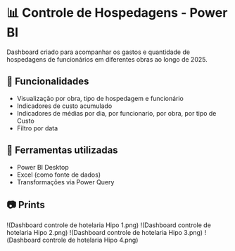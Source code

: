 # 📊 Controle de Hospedagens - Power BI

Dashboard criado para acompanhar os gastos e quantidade de hospedagens de funcionários em diferentes obras ao longo de 2025.

## 🧩 Funcionalidades

- Visualização por obra, tipo de hospedagem e funcionário
- Indicadores de custo acumulado
- Indicadores de médias por dia, por funcionario, por obra, por tipo de Custo
- Filtro por data

## 🔧 Ferramentas utilizadas

- Power BI Desktop
- Excel (como fonte de dados)
- Transformações via Power Query

## 📷 Prints
!(Dashboard  controle de hotelaria Hipo 1.png)
!(Dashboard  controle de hotelaria Hipo 2.png)
!(Dashboard  controle de hotelaria Hipo 3.png)
!(Dashboard  controle de hotelaria Hipo 4.png)
